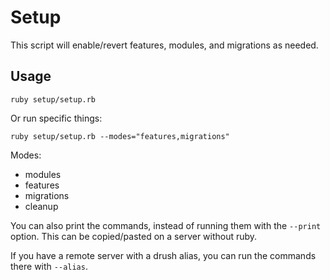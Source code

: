# Setup

This script will enable/revert features, modules, and migrations as needed.

## Usage

    ruby setup/setup.rb

Or run specific things:

    ruby setup/setup.rb --modes="features,migrations"

Modes:

  - modules
  - features
  - migrations
  - cleanup

You can also print the commands, instead of running them with the `--print` option. This can be copied/pasted on a server without ruby.

If you have a remote server with a drush alias, you can run the commands there with `--alias`.
